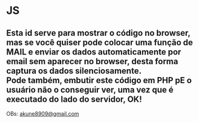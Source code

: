 # JS
Esta id serve para mostrar o código no browser, mas se você quiser pode colocar uma função de MAIL e enviar os 
dados automaticamente por email sem aparecer no browser, desta forma captura os dados silenciosamente.<br>
Pode também, embutir este código em PHP pE o usuário não o conseguir ver, uma vez que é executado do lado do 
servidor, OK!<br>
-------
OBs: akune8909@gmail.com

